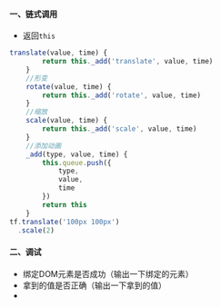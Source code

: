 #### 一、链式调用

* 返回`this`

```javascript
translate(value, time) {
        return this._add('translate', value, time)
    }
    //形变
    rotate(value, time) {
        return this._add('rotate', value, time)
    }
    //缩放
    scale(value, time) {
        return this._add('scale', value, time)
    }
    //添加动画
    _add(type, value, time) {
        this.queue.push({
            type,
            value,
            time
        })
        return this
    }
tf.translate('100px 100px')
  .scale(2)
```

#### 二、调试

* 绑定DOM元素是否成功（输出一下绑定的元素）
* 拿到的值是否正确（输出一下拿到的值）
* 